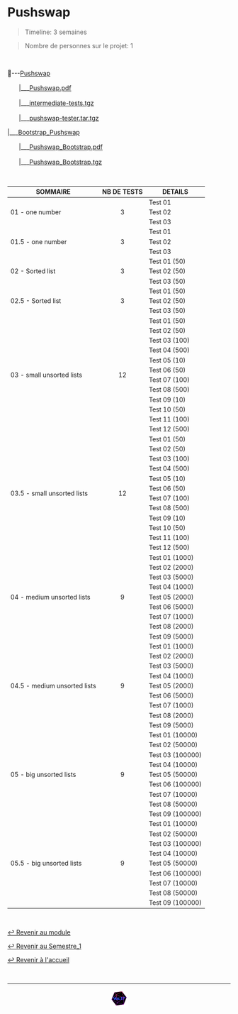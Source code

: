 # Pushswap

>Timeline: 3 semaines

>Nombre de personnes sur le projet: 1

<br>

📂---[Pushswap](https://github.com/Studio-17/Epitech-Subjects/tree/main/Semestre_1/B-CPE-110/Pushswap/Pushswap)

ㅤㅤ|___[Pushswap.pdf](https://github.com/Studio-17/Epitech-Subjects/blob/main/Semestre_1/B-CPE-110/Pushswap/Pushswap/Pushswap.pdf)

ㅤㅤ|___[intermediate-tests.tgz](https://github.com/Studio-17/Epitech-Subjects/blob/main/Semestre_1/B-CPE-110/Pushswap/Pushswap/intermediate-tests.tgz)

ㅤㅤ|___[pushswap-tester.tar.tgz](https://github.com/Studio-17/Epitech-Subjects/blob/main/Semestre_1/B-CPE-110/Pushswap/Pushswap/pushswap-tester.tar.gz)

|___[Bootstrap_Pushswap](https://github.com/Studio-17/Epitech-Subjects/tree/main/Semestre_1/B-CPE-110/Pushswap/Bootstrap_Pushswap)

ㅤㅤ|___[Pushswap_Bootstrap.pdf](https://github.com/Studio-17/Epitech-Subjects/blob/main/Semestre_1/B-CPE-110/Pushswap/Bootstrap_Pushswap/Pushswap_Bootstrap.pdf)

ㅤㅤ|___[Pushswap_Bootstrap.tgz](https://github.com/Studio-17/Epitech-Subjects/blob/main/Semestre_1/B-CPE-110/Pushswap/Bootstrap_Pushswap/Pushswap_Bootstrap.tgz)

<br>

<table align="center">
    <thead>
        <tr>
            <th>SOMMAIRE</th>
            <th>NB DE TESTS</th>
            <th>DETAILS</th>
        </tr>
    </thead>
    <tbody>
        <tr>
            <td rowspan="3">01 - one number</td>
            <td rowspan="3" style="text-align: center;">3</td>
            <td>Test 01</td>
        </tr>
        <tr>
            <td>Test 02</td>
        </tr>
        <tr>
            <td>Test 03</td>
        </tr>
        <tr>
            <td rowspan="3">01.5 - one number</td>
            <td rowspan="3" style="text-align: center;">3</td>
            <td>Test 01</td>
        </tr>
        <tr>
            <td>Test 02</td>
        </tr>
        <tr>
            <td>Test 03</td>
        </tr>
        <tr>
            <td rowspan="3">02 - Sorted list</td>
            <td rowspan="3" style="text-align: center;">3</td>
            <td>Test 01 (50)</td>
        </tr>
        <tr>
            <td>Test 02 (50)</td>
        </tr>
        <tr>
            <td>Test 03 (50)</td>
        </tr>
        <tr>
            <td rowspan="3">02.5 - Sorted list</td>
            <td rowspan="3" style="text-align: center;">3</td>
            <td>Test 01 (50)</td>
        </tr>
        <tr>
            <td>Test 02 (50)</td>
        </tr>
        <tr>
            <td>Test 03 (50)</td>
        </tr>
        <tr>
            <td rowspan="12">03 - small unsorted lists</td>
            <td rowspan="12" style="text-align: center;">12</td>
            <td>Test 01 (50)</td>
        </tr>
        <tr>
            <td>Test 02 (50)</td>
        </tr>
        <tr>
            <td>Test 03 (100)</td>
        </tr>
        <tr>
            <td>Test 04 (500)</td>
        </tr>
        <tr>
            <td>Test 05 (10)</td>
        </tr>
        <tr>
            <td>Test 06 (50)</td>
        </tr>
        <tr>
            <td>Test 07 (100)</td>
        </tr>
        <tr>
            <td>Test 08 (500)</td>
        </tr>
        <tr>
            <td>Test 09 (10)</td>
        </tr>
        <tr>
            <td>Test 10 (50)</td>
        </tr>
        <tr>
            <td>Test 11 (100)</td>
        </tr>
        <tr>
            <td>Test 12 (500)</td>
        </tr>
        <tr>
            <td rowspan="12">03.5 - small unsorted lists</td>
            <td rowspan="12" style="text-align: center;">12</td>
            <td>Test 01 (50)</td>
        </tr>
        <tr>
            <td>Test 02 (50)</td>
        </tr>
        <tr>
            <td>Test 03 (100)</td>
        </tr>
        <tr>
            <td>Test 04 (500)</td>
        </tr>
        <tr>
            <td>Test 05 (10)</td>
        </tr>
        <tr>
            <td>Test 06 (50)</td>
        </tr>
        <tr>
            <td>Test 07 (100)</td>
        </tr>
        <tr>
            <td>Test 08 (500)</td>
        </tr>
        <tr>
            <td>Test 09 (10)</td>
        </tr>
        <tr>
            <td>Test 10 (50)</td>
        </tr>
        <tr>
            <td>Test 11 (100)</td>
        </tr>
        <tr>
            <td>Test 12 (500)</td>
        </tr>
        <tr>
            <td rowspan="9">04 - medium unsorted lists</td>
            <td rowspan="9" style="text-align: center;">9</td>
            <td>Test 01 (1000)</td>
        </tr>
        <tr>
            <td>Test 02 (2000)</td>
        </tr>
        <tr>
            <td>Test 03 (5000)</td>
        </tr>
        <tr>
            <td>Test 04 (1000)</td>
        </tr>
        <tr>
            <td>Test 05 (2000)</td>
        </tr>
        <tr>
            <td>Test 06 (5000)</td>
        </tr>
        <tr>
            <td>Test 07 (1000)</td>
        </tr>
        <tr>
            <td>Test 08 (2000)</td>
        </tr>
        <tr>
            <td>Test 09 (5000)</td>
        </tr>
        <tr>
            <td rowspan="9">04.5 - medium unsorted lists</td>
            <td rowspan="9" style="text-align: center;">9</td>
            <td>Test 01 (1000)</td>
        </tr>
        <tr>
            <td>Test 02 (2000)</td>
        </tr>
        <tr>
            <td>Test 03 (5000)</td>
        </tr>
        <tr>
            <td>Test 04 (1000)</td>
        </tr>
        <tr>
            <td>Test 05 (2000)</td>
        </tr>
        <tr>
            <td>Test 06 (5000)</td>
        </tr>
        <tr>
            <td>Test 07 (1000)</td>
        </tr>
        <tr>
            <td>Test 08 (2000)</td>
        </tr>
        <tr>
            <td>Test 09 (5000)</td>
        </tr>
        <tr>
            <td rowspan="9">05 - big unsorted lists</td>
            <td rowspan="9" style="text-align: center;">9</td>
            <td>Test 01 (10000)</td>
        </tr>
        <tr>
            <td>Test 02 (50000)</td>
        </tr>
        <tr>
            <td>Test 03 (100000)</td>
        </tr>
        <tr>
            <td>Test 04 (10000)</td>
        </tr>
        <tr>
            <td>Test 05 (50000)</td>
        </tr>
        <tr>
            <td>Test 06 (100000)</td>
        </tr>
        <tr>
            <td>Test 07 (10000)</td>
        </tr>
        <tr>
            <td>Test 08 (50000)</td>
        </tr>
        <tr>
            <td>Test 09 (100000)</td>
        </tr>
        <tr>
            <td rowspan="9">05.5 - big unsorted lists</td>
            <td rowspan="9" style="text-align: center;">9</td>
            <td>Test 01 (10000)</td>
        </tr>
        <tr>
            <td>Test 02 (50000)</td>
        </tr>
        <tr>
            <td>Test 03 (100000)</td>
        </tr>
        <tr>
            <td>Test 04 (10000)</td>
        </tr>
        <tr>
            <td>Test 05 (50000)</td>
        </tr>
        <tr>
            <td>Test 06 (100000)</td>
        </tr>
        <tr>
            <td>Test 07 (10000)</td>
        </tr>
        <tr>
            <td>Test 08 (50000)</td>
        </tr>
        <tr>
            <td>Test 09 (100000)</td>
        </tr>
    </tbody>
</table>

<br>

[↩️ Revenir au module](https://github.com/Studio-17/Epitech-Subjects/tree/main/Semestre_1/B-CPE-110)

[↩️ Revenir au Semestre_1](https://github.com/Studio-17/Epitech-Subjects/tree/main/Semestre_1)

[↩️ Revenir à l'accueil](https://github.com/Studio-17/Epitech-Subjects)

<br>

---

<div align="center">

<a href="https://github.com/Studio-17" target="_blank"><img src="../../../voc17.gif" width="40"></a>

</div>